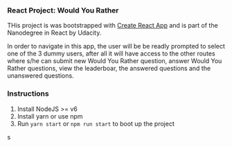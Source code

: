 ### React Project: Would You Rather 

THis project is was bootstrapped with [Create React App](https://github.com/facebookincubator/create-react-app) and is part of the Nanodegree in React by Udacity. 

In order to navigate in this app, the user will be be readly prompted to select one of the 3 dummy users, after all it will have access to the other routes where s/he can submit new Would You Rather question, answer Would You Rather questions, view the leaderboar, the answered questions and the unanswered questions.

### Instructions 

1) Install NodeJS >= v6
2) Install yarn or use npm
3) Run `yarn start` or `npm run start` to boot up the project

s